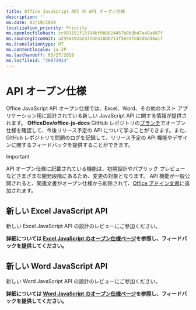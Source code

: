 ```yaml
---
title: Office JavaScript API の API オープン仕様
description: ''
ms.date: 03/19/2019
localization_priority: Priority
ms.openlocfilehash: cc991151f13194bf000024457b8b9b47a49a497f
ms.sourcegitcommit: a2950492a2337de3180b713f5693fe82dbdd6a17
ms.translationtype: HT
ms.contentlocale: ja-JP
ms.lasthandoff: 03/27/2019
ms.locfileid: "30871914"
---
```

# <a name="api-open-specifications"></a>API オープン仕様

Office JavaScript API オープン仕様では、Excel、Word、その他のホスト アプリケーション用に設計されている新しい JavaScript API に関する情報が提供されます。 **OfficeDev/office-js-docs** GitHub レポジトリの[ブランチ](https://github.com/OfficeDev/office-js-docs/branches/all)でオープン仕様を確認して、今後リリース予定の API について学ぶことができます。また、GitHub レポジトリで問題のログを記録して、リリース予定の API 機能やデザインに関するフィードバックを提供することができます。

> [!IMPORTANT]
> API オープン仕様に記載されている機能は、初期設計やパブリック プレビューなどさまざまな開発段階にあるため、変更の対象となります。 API 機能が一般公開されると、関連文書がオープン仕様から削除されて、[Office アドイン文書](/office/dev/add-ins/)に追加されます。 

## <a name="new-excel-javascript-apis"></a>新しい Excel JavaScript API

新しい Excel JavaScript API の設計のレビューにご参加ください。 

**詳細については [Excel JavaScript のオープン仕様ページ](https://github.com/OfficeDev/office-js-docs/tree/ExcelJs_OpenSpec)を参照し、フィードバックを提供してください。**

## <a name="new-word-javascript-apis"></a>新しい Word JavaScript API

新しい Word JavaScript API の設計のレビューにご参加ください。 

**詳細については [Word JavaScript のオープン仕様ページ](https://github.com/OfficeDev/office-js-docs/tree/WordJs_OpenSpec)を参照し、フィードバックを提供してください。**
